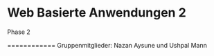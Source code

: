 Web Basierte Anwendungen 2
============
Phase 2

============
Gruppenmitglieder: 
Nazan Aysune und Ushpal Mann
